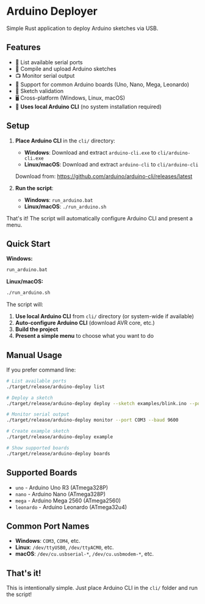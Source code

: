 # Arduino Deployer

Simple Rust application to deploy Arduino sketches via USB.

## Features

- 📡 List available serial ports
- 🚀 Compile and upload Arduino sketches
- 📺 Monitor serial output
- 🔧 Support for common Arduino boards (Uno, Nano, Mega, Leonardo)
- 📄 Sketch validation
- 🖥️ Cross-platform (Windows, Linux, macOS)
- 🔧 **Uses local Arduino CLI** (no system installation required)

## Setup

1. **Place Arduino CLI** in the `cli/` directory:
   - **Windows**: Download and extract `arduino-cli.exe` to `cli/arduino-cli.exe`
   - **Linux/macOS**: Download and extract `arduino-cli` to `cli/arduino-cli`
   
   Download from: https://github.com/arduino/arduino-cli/releases/latest

2. **Run the script**:
   - **Windows**: `run_arduino.bat`
   - **Linux/macOS**: `./run_arduino.sh`

That's it! The script will automatically configure Arduino CLI and present a menu.

## Quick Start

**Windows:**
```cmd
run_arduino.bat
```

**Linux/macOS:**
```bash
./run_arduino.sh
```

The script will:
1. **Use local Arduino CLI** from `cli/` directory (or system-wide if available)
2. **Auto-configure Arduino CLI** (download AVR core, etc.)
3. **Build the project** 
4. **Present a simple menu** to choose what you want to do

## Manual Usage

If you prefer command line:

```bash
# List available ports
./target/release/arduino-deploy list

# Deploy a sketch
./target/release/arduino-deploy deploy --sketch examples/blink.ino --port COM3 --board uno

# Monitor serial output
./target/release/arduino-deploy monitor --port COM3 --baud 9600

# Create example sketch
./target/release/arduino-deploy example

# Show supported boards
./target/release/arduino-deploy boards
```

## Supported Boards

- `uno` - Arduino Uno R3 (ATmega328P)
- `nano` - Arduino Nano (ATmega328P)
- `mega` - Arduino Mega 2560 (ATmega2560)
- `leonardo` - Arduino Leonardo (ATmega32u4)

## Common Port Names

- **Windows**: `COM3`, `COM4`, etc.
- **Linux**: `/dev/ttyUSB0`, `/dev/ttyACM0`, etc.
- **macOS**: `/dev/cu.usbserial-*`, `/dev/cu.usbmodem-*`, etc.

## That's it!

This is intentionally simple. Just place Arduino CLI in the `cli/` folder and run the script!
